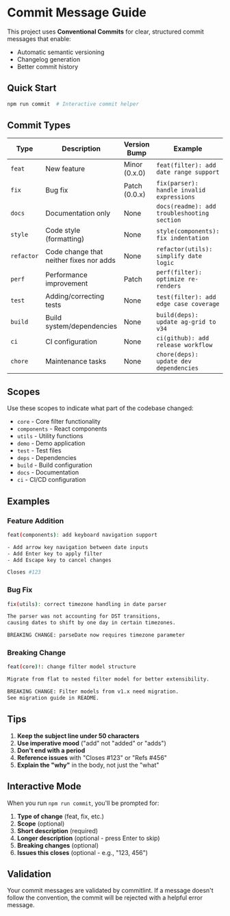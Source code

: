 # Commit Message Guide

This project uses **Conventional Commits** for clear, structured commit messages that enable:

- Automatic semantic versioning
- Changelog generation
- Better commit history

## Quick Start

```bash
npm run commit  # Interactive commit helper
```

## Commit Types

| Type       | Description                             | Version Bump  | Example                                     |
| ---------- | --------------------------------------- | ------------- | ------------------------------------------- |
| `feat`     | New feature                             | Minor (0.x.0) | `feat(filter): add date range support`      |
| `fix`      | Bug fix                                 | Patch (0.0.x) | `fix(parser): handle invalid expressions`   |
| `docs`     | Documentation only                      | None          | `docs(readme): add troubleshooting section` |
| `style`    | Code style (formatting)                 | None          | `style(components): fix indentation`        |
| `refactor` | Code change that neither fixes nor adds | None          | `refactor(utils): simplify date logic`      |
| `perf`     | Performance improvement                 | Patch         | `perf(filter): optimize re-renders`         |
| `test`     | Adding/correcting tests                 | None          | `test(filter): add edge case coverage`      |
| `build`    | Build system/dependencies               | None          | `build(deps): update ag-grid to v34`        |
| `ci`       | CI configuration                        | None          | `ci(github): add release workflow`          |
| `chore`    | Maintenance tasks                       | None          | `chore(deps): update dev dependencies`      |

## Scopes

Use these scopes to indicate what part of the codebase changed:

- `core` - Core filter functionality
- `components` - React components
- `utils` - Utility functions
- `demo` - Demo application
- `test` - Test files
- `deps` - Dependencies
- `build` - Build configuration
- `docs` - Documentation
- `ci` - CI/CD configuration

## Examples

### Feature Addition

```bash
feat(components): add keyboard navigation support

- Add arrow key navigation between date inputs
- Add Enter key to apply filter
- Add Escape key to cancel changes

Closes #123
```

### Bug Fix

```bash
fix(utils): correct timezone handling in date parser

The parser was not accounting for DST transitions,
causing dates to shift by one day in certain timezones.

BREAKING CHANGE: parseDate now requires timezone parameter
```

### Breaking Change

```bash
feat(core)!: change filter model structure

Migrate from flat to nested filter model for better extensibility.

BREAKING CHANGE: Filter models from v1.x need migration.
See migration guide in README.
```

## Tips

1. **Keep the subject line under 50 characters**
2. **Use imperative mood** ("add" not "added" or "adds")
3. **Don't end with a period**
4. **Reference issues** with "Closes #123" or "Refs #456"
5. **Explain the "why"** in the body, not just the "what"

## Interactive Mode

When you run `npm run commit`, you'll be prompted for:

1. **Type of change** (feat, fix, etc.)
2. **Scope** (optional)
3. **Short description** (required)
4. **Longer description** (optional - press Enter to skip)
5. **Breaking changes** (optional)
6. **Issues this closes** (optional - e.g., "123, 456")

## Validation

Your commit messages are validated by commitlint. If a message doesn't follow the convention, the commit will be rejected with a helpful error message.
